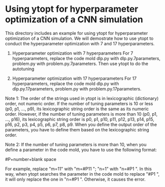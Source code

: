# Using ytopt for hyperparameter optimization of a CNN simulation

This directory includes an example for using ytopt for hyperparameter optimization of a CNN simulation. We will demostrate how to use ytopt to conduct the hyperparameter optimization with 7 and 17 hyperparameters.

1. Hyperparameter optimization with 7 hyperparameters
For 7 hyperparameters, replace the code mold dlp.py with dlp.py.7parameters, problem.py with problem.py.7parameters. Then use ytopt to do the autotuning

2. Hyperparameter optimization with 17 hyperparameters
For 17 hyperparameters, replace the code mold dlp.py with dlp.py.17parameters, problem.py with problem.py.17parameters.

Note 1:
The order of the strings used in ytopt is in lexicographic (dictionary) order, not numeric order.
If the number of tuning parameters is 10 or less (p0, p1, ..., p9), its lexicographic string order
is the same as its numeric order. However, if the number of tuning parameters is more than 10 (p0, p1, ..., p16), its lexicographic string order is p0, p1, p10, p11, p12, p13, p14, p15, p16, p2, p3, p4, p5, p6, p7, p8, p9. When you define the output order of the parameters, you have to define them based on the lexicographic string order.

Note 2:
If the number of tuning parameters is more than 10, when you define a parameter in the code mold,
you have to use the following format: 

#P+number+blank space

For example, replace "m=11" with "m=#P11 "; "n=1" with "n=#P1 ". In this way, when ytopt searches the parameter in the code mold to replace "#P1 ", it will only replace the one in "n=#P1 ". Otherwise, it causes the error.
